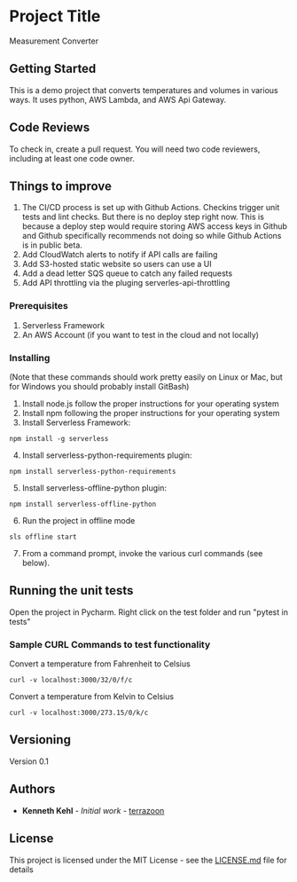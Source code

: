 # Project Title

Measurement Converter

## Getting Started

This is a demo project that converts temperatures and volumes in various ways.  It uses python, AWS Lambda, and AWS Api Gateway.

## Code Reviews

To check in, create a pull request.  You will need two code reviewers, including at least one code owner.

## Things to improve

1. The CI/CD process is set up with Github Actions.  Checkins trigger unit tests and lint checks.  But there is no deploy step right now.
This is because a deploy step would require storing AWS access keys in Github and Github specifically recommends not doing so while
Github Actions is in public beta.  
2. Add CloudWatch alerts to notify if API calls are failing
3. Add S3-hosted static website so users can use a UI
4. Add a dead letter SQS queue to catch any failed requests
5. Add API throttling via the pluging serverles-api-throttling
 
### Prerequisites

1. Serverless Framework
2. An AWS Account (if you want to test in the cloud and not locally)

### Installing

(Note that these commands should work pretty easily on Linux or Mac, but for Windows you should probably install GitBash)

1. Install node.js follow the proper instructions for your operating system
2. Install npm following the proper instructions for your operating system
3. Install Serverless Framework:

```
npm install -g serverless
```

4. Install serverless-python-requirements plugin:

```
npm install serverless-python-requirements
```

5. Install serverless-offline-python plugin:

```
npm install serverless-offline-python
```

6. Run the project in offline mode

```
sls offline start
```

7. From a command prompt, invoke the various curl commands (see below).

## Running the unit tests

Open the project in Pycharm.  Right click on the test folder and run "pytest in tests"

### Sample CURL Commands to test functionality

Convert a temperature from Fahrenheit to Celsius

```
curl -v localhost:3000/32/0/f/c
```

Convert a temperature from Kelvin to Celsius

```
curl -v localhost:3000/273.15/0/k/c
```

## Versioning

Version 0.1

## Authors

* **Kenneth Kehl** - *Initial work* - [terrazoon](https://github.com/terrazoon)

## License

This project is licensed under the MIT License - see the [LICENSE.md](LICENSE.md) file for details
